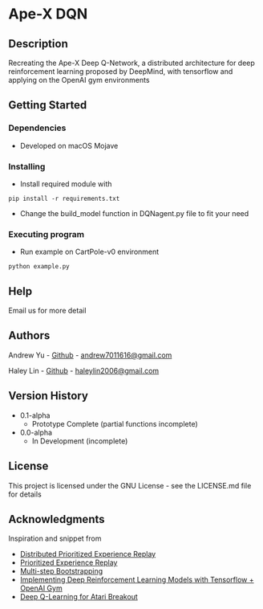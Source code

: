 # Ape-X DQN 

## Description

Recreating the Ape-X Deep Q-Network, a distributed architecture for deep reinforcement learning proposed by DeepMind, with tensorflow and applying on the OpenAI gym environments

## Getting Started

### Dependencies

* Developed on macOS Mojave

### Installing

* Install required module with
```
pip install -r requirements.txt
```
* Change the build_model function in DQNagent.py file to fit your need

### Executing program

* Run example on CartPole-v0 environment
```
python example.py
```

## Help

Email us for more detail

## Authors

Andrew Yu - [Github](https://github.com/yuyenchu) - andrew7011616@gmail.com

Haley Lin - [Github](https://github.com/HaleyLin2006) - haleylin2006@gmail.com

## Version History

* 0.1-alpha
    * Prototype Complete (partial functions incomplete)
* 0.0-alpha
    * In Development (incomplete)

## License

This project is licensed under the GNU License - see the LICENSE.md file for details

## Acknowledgments

Inspiration and snippet from
* [Distributed Prioritized Experience Replay](https://arxiv.org/pdf/1803.00933v1.pdf)
* [Prioritized Experience Replay](https://arxiv.org/pdf/1511.05952.pdf)
* [Multi-step Bootstrapping](https://www.cs.ubc.ca/labs/lci/mlrg/slides/Multi-step_Bootstrapping.pdf)
* [Implementing Deep Reinforcement Learning Models with Tensorflow + OpenAI Gym](https://lilianweng.github.io/lil-log/2018/05/05/implementing-deep-reinforcement-learning-models.html#deep-q-network)
* [Deep Q-Learning for Atari Breakout](https://keras.io/examples/rl/deep_q_network_breakout/)